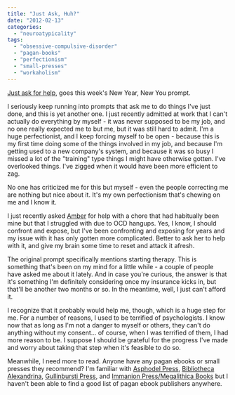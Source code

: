 ```yaml
---
title: "Just Ask, Huh?"
date: "2012-02-13"
categories: 
  - "neuroatypicality"
tags: 
  - "obsessive-compulsive-disorder"
  - "pagan-books"
  - "perfectionism"
  - "small-presses"
  - "workaholism"
---
```


[Just ask for help](http://dropoutdilettante.blogspot.com/2012/02/new-year-new-you-weekly-writing-prompt.html), goes this week's New Year, New You prompt.

I seriously keep running into prompts that ask me to do things I've just done, and this is yet another one. I just recently admitted at work that I can't actually do everything by myself - it was never supposed to be my job, and no one really expected me to but me, but it was still hard to admit. I'm a huge perfectionist, and I keep forcing myself to be open - because this is my first time doing some of the things involved in my job, and because I'm getting used to a new company's system, and because it was so busy I missed a lot of the "training" type things I might have otherwise gotten. I've overlooked things. I've zigged when it would have been more efficient to zag.

No one has criticized me for this but myself - even the people correcting me are nothing but nice about it. It's my own perfectionism that's chewing on me and I know it.

I just recently asked [Amber](http://rippingback.wordpress.com "Katabasis") for help with a chore that had habitually been mine but that I struggled with due to OCD hangups. Yes, I know, I should confront and expose, but I've been confronting and exposing for years and my issue with it has only gotten more complicated. Better to ask her to help with it, and give my brain some time to reset and attack it afresh.

The original prompt specifically mentions starting therapy. This is something that's been on my mind for a little while - a couple of people have asked me about it lately. And in case you're curious, the answer is that it's something I'm definitely considering once my insurance kicks in, but that'll be another two months or so. In the meantime, well, I just can't afford it.

I recognize that it probably would help me, though, which is a huge step for me. For a number of reasons, I used to be terrified of psychologists. I know now that as long as I'm not a danger to myself or others, they can't do anything without my consent... of course, when I was terrified of them, I had more reason to be. I suppose I should be grateful for the progress I've made and worry about taking that step when it's feasible to do so.

Meanwhile, I need more to read. Anyone have any pagan ebooks or small presses they recommend? I'm familiar with [Asphodel Press](http://www.asphodelpress.com/), [Bibliotheca Alexandrina](http://www.neosalexandria.org/publishing.htm), [Gullinbursti Press](http://gullinburstipress.com/books/), and [Immanion Press/Megalithica Books](http://www.immanion-press.com/) but I haven't been able to find a good list of pagan ebook publishers anywhere.
